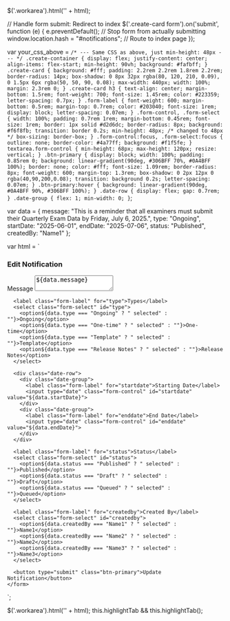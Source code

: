 $('.workarea').html('<style>' + your_css_above + '</style>' + html);

// Handle form submit: Redirect to index
$('.create-card form').on('submit', function (e) {
    e.preventDefault(); // Stop form from actually submitting
    window.location.hash = "#notifications"; // Route to index page
});






var your_css_above = ` /* --- Same CSS as above, just min-height: 48px --- */
.create-container {
    display: flex;
    justify-content: center;
    align-items: flex-start;
    min-height: 90vh;
    background: #fafbff;
}
.create-card {
    background: #fff;
    padding: 2.2rem 2.2rem 1.8rem 2.2rem;
    border-radius: 14px;
    box-shadow: 0 8px 32px rgba(80, 120, 210, 0.09), 0 1.5px 6px rgba(50, 50, 90, 0.08);
    max-width: 440px;
    width: 100%;
    margin: 2.3rem 0;
}
.create-card h3 {
    text-align: center;
    margin-bottom: 1.5rem;
    font-weight: 700;
    font-size: 1.45rem;
    color: #223359;
    letter-spacing: 0.7px;
}
.form-label {
    font-weight: 600;
    margin-bottom: 0.5rem;
    margin-top: 0.7rem;
    color: #203040;
    font-size: 1rem;
    display: block;
    letter-spacing: 0.07em;
}
.form-control, .form-select {
    width: 100%;
    padding: 0.7rem 1rem;
    margin-bottom: 0.45rem;
    font-size: 1rem;
    border: 1px solid #d2d6dc;
    border-radius: 8px;
    background: #f6f8fb;
    transition: border 0.2s;
    min-height: 48px; /* changed to 48px */
    box-sizing: border-box;
}
.form-control:focus, .form-select:focus {
    outline: none;
    border-color: #4a77ff;
    background: #f1f5fe;
}
textarea.form-control {
    min-height: 68px;
    max-height: 120px;
    resize: vertical;
}
.btn-primary {
    display: block;
    width: 100%;
    padding: 0.85rem 0;
    background: linear-gradient(90deg, #306BFF 70%, #0A4BFF 100%);
    border: none;
    color: #fff;
    font-size: 1.09rem;
    border-radius: 8px;
    font-weight: 600;
    margin-top: 1.3rem;
    box-shadow: 0 2px 12px 0 rgba(40,90,200,0.08);
    transition: background 0.2s;
    letter-spacing: 0.07em;
}
.btn-primary:hover {
    background: linear-gradient(90deg, #0A4BFF 90%, #306BFF 100%);
}
.date-row {
    display: flex;
    gap: 0.7rem;
}
.date-group {
    flex: 1;
    min-width: 0;
}
`;

var data = {
    message: "This is a reminder that all examiners must submit their Quarterly Exam Data by Friday, July 6, 2025.",
    type: "Ongoing",
    startDate: "2025-06-01",
    endDate: "2025-07-06",
    status: "Published",
    createdBy: "Name1"
};

var html = `
<div class="create-container">
  <div class="create-card">
    <h3>Edit Notification</h3>
    <form>
      <label class="form-label" for="message">Message</label>
      <textarea class="form-control" id="message">${data.message}</textarea>

      <label class="form-label" for="type">Types</label>
      <select class="form-select" id="type">
        <option${data.type === "Ongoing" ? " selected" : ""}>Ongoing</option>
        <option${data.type === "One-time" ? " selected" : ""}>One-time</option>
        <option${data.type === "Template" ? " selected" : ""}>Template</option>
        <option${data.type === "Release Notes" ? " selected" : ""}>Release Notes</option>
      </select>

      <div class="date-row">
        <div class="date-group">
          <label class="form-label" for="startdate">Starting Date</label>
          <input type="date" class="form-control" id="startdate" value="${data.startDate}">
        </div>
        <div class="date-group">
          <label class="form-label" for="enddate">End Date</label>
          <input type="date" class="form-control" id="enddate" value="${data.endDate}">
        </div>
      </div>

      <label class="form-label" for="status">Status</label>
      <select class="form-select" id="status">
        <option${data.status === "Published" ? " selected" : ""}>Published</option>
        <option${data.status === "Draft" ? " selected" : ""}>Draft</option>
        <option${data.status === "Queued" ? " selected" : ""}>Queued</option>
      </select>

      <label class="form-label" for="createdby">Created By</label>
      <select class="form-select" id="createdby">
        <option${data.createdBy === "Name1" ? " selected" : ""}>Name1</option>
        <option${data.createdBy === "Name2" ? " selected" : ""}>Name2</option>
        <option${data.createdBy === "Name3" ? " selected" : ""}>Name3</option>
      </select>

      <button type="submit" class="btn-primary">Update Notification</button>
    </form>
  </div>
</div>
`;

$('.workarea').html('<style>' + your_css_above + '</style>' + html);
this.highlightTab && this.highlightTab();
